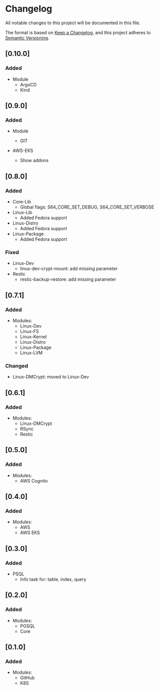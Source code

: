 # Changelog

All notable changes to this project will be documented in this file.

The format is based on [Keep a Changelog](https://keepachangelog.com/en/1.0.0/),
and this project adheres to [Semantic Versioning](https://semver.org/spec/v2.0.0.html).

## [0.10.0]

### Added

- Module
  - ArgoCD
  - Kind

## [0.9.0]

### Added

- Module
  - GIT

- AWS-EKS
  - Show addons

## [0.8.0]

### Added

- Core-Lib
  - Global flags: S64_CORE_SET_DEBUG, S64_CORE_SET_VERBOSE
- Linux-Lib
  - Added Fedora support
- Linux-Distro
  - Added Fedora support
- Linux-Package
  - Added Fedora support

### Fixed

- Linux-Dev
  - linux-dev-crypt-mount: add missing parameter
- Restic
  - restic-backup-restore: add missing parameter

## [0.7.1]

### Added

- Modules:
  - Linux-Dev
  - Linux-FS
  - Linux-Kernel
  - Linux-Distro
  - Linux-Package
  - Linux-LVM

### Changed

- Linux-DMCrypt: moved to Linux-Dev

## [0.6.1]

### Added

- Modules:
  - Linux-DMCrypt
  - RSync
  - Restic

## [0.5.0]

### Added

- Modules:
  - AWS Cognito

## [0.4.0]

### Added

- Modules:
  - AWS
  - AWS EKS

## [0.3.0]

### Added

- PSQL
  - Info task for: table, index, query

## [0.2.0]

### Added

- Modules:
  - PGSQL
  - Core

## [0.1.0]

### Added

- Modules:
  - GitHub
  - K8S
